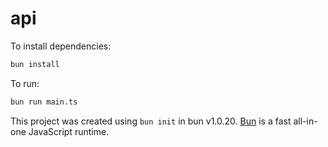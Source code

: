 # api

To install dependencies:

```bash
bun install
```

To run:

```bash
bun run main.ts
```

This project was created using `bun init` in bun v1.0.20. [Bun](https://bun.sh) is a fast all-in-one JavaScript runtime.
